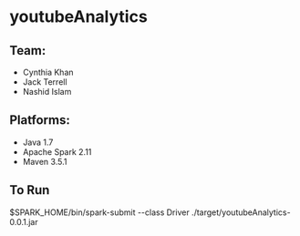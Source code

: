 # youtubeAnalytics

## Team:
- Cynthia Khan
- Jack Terrell
- Nashid Islam

## Platforms:
- Java 1.7
- Apache Spark 2.11
- Maven 3.5.1

## To Run
$SPARK_HOME/bin/spark-submit --class Driver ./target/youtubeAnalytics-0.0.1.jar
